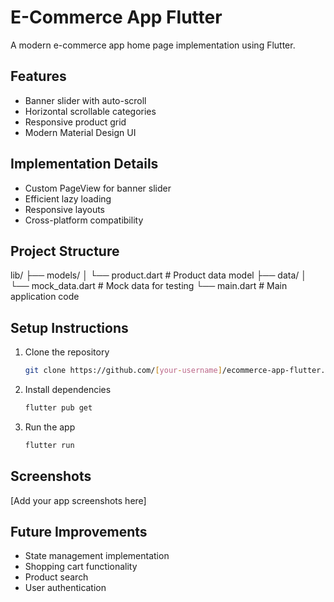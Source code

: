 # E-Commerce App Flutter

A modern e-commerce app home page implementation using Flutter.

## Features
- Banner slider with auto-scroll
- Horizontal scrollable categories
- Responsive product grid
- Modern Material Design UI

## Implementation Details
- Custom PageView for banner slider
- Efficient lazy loading
- Responsive layouts
- Cross-platform compatibility

## Project Structure
lib/
  ├── models/
  │   └── product.dart      # Product data model
  ├── data/
  │   └── mock_data.dart    # Mock data for testing
  └── main.dart             # Main application code

## Setup Instructions
1. Clone the repository
   ```bash
   git clone https://github.com/[your-username]/ecommerce-app-flutter.git
   ```

2. Install dependencies
   ```bash
   flutter pub get
   ```

3. Run the app
   ```bash
   flutter run
   ```

## Screenshots
[Add your app screenshots here]

## Future Improvements
- State management implementation
- Shopping cart functionality
- Product search
- User authentication
